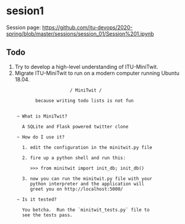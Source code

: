 # sesion1

Session page: https://github.com/itu-devops/2020-spring/blob/master/sessions/session_01/Session%201.ipynb

## Todo
1) Try to develop a high-level understanding of ITU-MiniTwit.
2) Migrate ITU-MiniTwit to run on a modern computer running Ubuntu 18.04.


```
                        / MiniTwit /

           because writing todo lists is not fun


    ~ What is MiniTwit?

      A SQLite and Flask powered twitter clone

    ~ How do I use it?

      1. edit the configuration in the minitwit.py file

      2. fire up a python shell and run this:

         >>> from minitwit import init_db; init_db()

      3. now you can run the minitwit.py file with your
         python interpreter and the application will
         greet you on http://localhost:5000/
	
    ~ Is it tested?

      You betcha.  Run the `minitwit_tests.py` file to
      see the tests pass.
```
